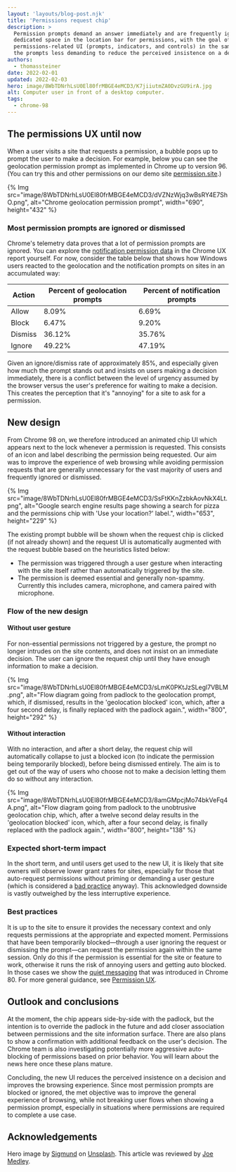 ```yaml
---
layout: 'layouts/blog-post.njk'
title: 'Permissions request chip'
description: >
  Permission prompts demand an answer immediately and are frequently ignored. Chrome 98 adds
  dedicated space in the location bar for permissions, with the goal of putting all
  permissions-related UI (prompts, indicators, and controls) in the same place and thereby making
  the prompts less demanding to reduce the perceived insistence on a decision.
authors:
  - thomassteiner
date: 2022-02-01
updated: 2022-02-03
hero: image/8WbTDNrhLsU0El80frMBGE4eMCD3/K7jiiutmZA0DvzGU9irA.jpg
alt: Computer user in front of a desktop computer.
tags:
  - chrome-98
---
```


## The permissions UX until now

When a user visits a site that requests a permission, a bubble pops up to prompt the user to make a
decision. For example, below you can see the geolocation permission prompt as implemented in Chrome
up to version 96. (You can try this and other permissions on our demo site
[permission.site](https://permission.site/).)

{% Img src="image/8WbTDNrhLsU0El80frMBGE4eMCD3/dVZNzWjq3wBsRY4E7ShO.png", alt="Chrome geolocation permission prompt", width="690", height="432" %}

### Most permission prompts are ignored or dismissed

Chrome's telemetry data proves that a lot of permission prompts are ignored. You can explore the
[notification permission data](https://developers.google.com/web/updates/2020/02/notification-permission-data-in-crux)
in the Chrome UX report yourself. For now, consider the table below that shows
how Windows users reacted to the geolocation and the notification prompts on sites in an accumulated way:

<div class="table-wrapper scrollbar">
<table>
<thead>
<tr>
<th>Action</th>
<th>Percent of geolocation prompts</th>
<th>Percent of notification prompts</th>
</tr>
</thead>
<tbody>
<tr>
<td>Allow</td>
<td>8.09%</td>
<td>6.69%</td>
</tr>
<tr>
<td>Block</td>
<td>6.47%</td>
<td>9.20%</td>
</tr>
<tr>
<td>Dismiss</td>
<td>36.12%</td>
<td>35.76%</td>
</tr>
<tr>
<td>Ignore</td>
<td>49.22%</td>
<td>47.19%</td>
</tr>
</tbody>
</table>
</div>

Given an ignore/dismiss rate of approximately 85%, and especially given how much the prompt stands out and
insists on users making a decision immediately, there is a conflict between the level of urgency
assumed by the browser versus the user's preference for waiting to make a decision. This creates the
perception that it's "annoying" for a site to ask for a permission.

## New design

From Chrome 98 on, we therefore introduced an animated chip UI which appears next to the lock
whenever a permission is requested. This consists of an icon and label describing the permission being
requested. Our aim was to improve the experience of web browsing while avoiding permission requests
that are generally unnecessary for the vast majority of users and frequently ignored or dismissed.

{% Img src="image/8WbTDNrhLsU0El80frMBGE4eMCD3/SsFtKKnZzbkAovNkX4Lt.png", alt="Google search engine results page showing a search for pizza and the permissions chip with 'Use your location?' label.", width="653", height="229" %}

The existing prompt bubble will be shown when the request chip is clicked (if not already shown) and
the request UI is automatically augmented with the request bubble based on the heuristics listed
below:

- The permission was triggered through a user gesture when interacting with the site itself rather
  than automatically triggered by the site.
- The permission is deemed essential and generally non-spammy. Currently this includes camera,
  microphone, and camera paired with microphone.

### Flow of the new design

#### Without user gesture

For non-essential permissions not triggered by a gesture, the prompt no longer intrudes on the site
contents, and does not insist on an immediate decision. The user can ignore the request chip until
they have enough information to make a decision.

{% Img src="image/8WbTDNrhLsU0El80frMBGE4eMCD3/sLmK0PKtJzSLegl7VBLM.png", alt="Flow diagram going from padlock to the geolocation prompt, which, if dismissed, results in the 'geolocation blocked' icon, which, after a four second delay, is finally replaced with the padlock again.", width="800", height="292" %}

#### Without interaction

With no interaction, and after a short delay, the request chip will automatically collapse to just a
blocked icon (to indicate the permission being temporarily blocked), before being dismissed
entirely. The aim is to get out of the way of users who choose not to make a decision letting them do so
without any interaction.

{% Img src="image/8WbTDNrhLsU0El80frMBGE4eMCD3/8amGMpcjMo74bkVeFq4A.png", alt="Flow diagram going from padlock to the unobtrusive geolocation chip, which, after a twelve second delay results in the 'geolocation blocked' icon, which, after a four second delay, is finally replaced with the padlock again.", width="800", height="138" %}

### Expected short-term impact

In the short term, and until users get used to the new UI, it is likely that site owners will observe
lower grant rates for sites, especially for those that auto-request permissions without priming or
demanding a user gesture (which is considered a [bad practice](https://web.dev/notification-on-start/) anyway). This
acknowledged downside is vastly outweighed by the less interruptive experience.

### Best practices

It is up to the site to ensure it provides the necessary context and only requests permissions at
the appropriate and expected moment. Permissions that have been temporarily blocked—through a user
ignoring the request or dismissing the prompt—can request the permission again within the same
session. Only do this if the permission is essential for the site or feature to work, otherwise it
runs the risk of annoying users and getting auto blocked. In those cases we show the
[quiet messaging](https://blog.chromium.org/2020/01/introducing-quieter-permission-ui-for.html) that
was introduced in Chrome 80. For more general guidance, see
[Permission UX](https://developers.google.com/web/fundamentals/push-notifications/permission-ux).

## Outlook and conclusions

At the moment, the chip appears side-by-side with the padlock, but the intention is to override
the padlock in the future and add closer association between permissions and the site information
surface. There are also plans to show a confirmation with additional feedback on the user's decision.
The Chrome team is also investigating potentially more aggressive auto-blocking of permissions
based on prior behavior. You will learn about the news here once these plans mature.

Concluding, the new UI reduces the perceived insistence on a decision and improves the browsing
experience. Since most permission prompts are blocked or ignored, the met objective was to improve the
general experience of browsing, while not breaking user flows when showing a permission prompt,
especially in situations where permissions are required to complete a use case.

## Acknowledgements

Hero image by [Sigmund](https://unsplash.com/@sigmund) on
[Unsplash](https://unsplash.com/photos/UmaojK7erQo). This article was reviewed by
[Joe Medley](https://github.com/jpmedley).
